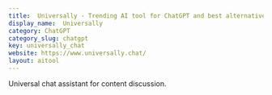 ```yaml
---
title:  Universally - Trending AI tool for ChatGPT and best alternatives
display_name:  Universally
category: ChatGPT
category_slug: chatgpt
key: universally_chat
website: https://www.universally.chat/
layout: aitool
---
```


Universal chat assistant for content discussion.
